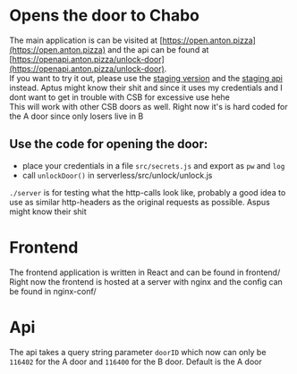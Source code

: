 # Opens the door to Chabo
The main application is can be visited at [https://open.anton.pizza](https://open.anton.pizza) and the api can be found at [https://openapi.anton.pizza/unlock-door](https://openapi.anton.pizza/unlock-door).
<br>
If you want to try it out, please use the [staging version](https://staging-open.anton.pizza) and the [staging api](https://stagingopenapi.anton.pizza/unlock-door) instead. Aptus might know their shit and since it uses my credentials and I dont want to get in trouble with CSB for excessive use hehe
<br>
This will work with other CSB doors as well. Right now it's is hard coded for the A door since only losers live in B
<br>

## Use the code for opening the door:

- place your credentials in a file `src/secrets.js` and export as `pw` and `log`
- call `unlockDoor()` in serverless/src/unlock/unlock.js

`./server` is for testing what the http-calls look like, probably a good idea to use as similar http-headers as the original requests as possible. Aspus might know their shit

# Frontend
The frontend application is written in React and can be found in frontend/
<br>
Right now the frontend is hosted at a server with nginx and the config can be found in nginx-conf/

# Api
The api takes a query string parameter `doorID` which now can only be `116402` for the A door and `116400` for the B door. Default is the A door
